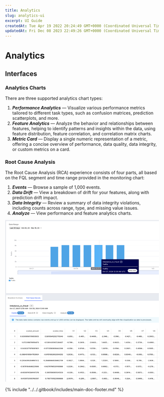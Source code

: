 ```yaml
---
title: Analytics
slug: analytics-ui
excerpt: UI Guide
createdAt: Tue Apr 19 2022 20:24:49 GMT+0000 (Coordinated Universal Time)
updatedAt: Fri Dec 08 2023 22:49:26 GMT+0000 (Coordinated Universal Time)
---
```


# Analytics

## Interfaces

### Analytics Charts

There are three supported analytics chart types:

1. _**Performance Analytics**_ — Visualize various performance metrics tailored to different task types, such as confusion matrices, prediction scatterplots, and more.
2. _**Feature Analytics**_ — Analyze the behavior and relationships between features, helping to identify patterns and insights within the data, using feature distribution, feature correlation, and correlation matrix charts.
3. _**Metric Card**_ — Display a single numeric representation of a metric, offering a concise overview of performance, data quality, data integrity, or custom metrics on a card.

### Root Cause Analysis

The Root Cause Analysis (RCA) experience consists of four parts, all based on the FQL segment and time range provided in the monitoring chart:

1. _**Events**_ — Browse a sample of 1,000 events.
2. _**Data Drift**_ — View a breakdown of drift for your features, along with prediction drift impact.
3. _**Data Integrity**_ — Review a summary of data integrity violations, including counts across range, type, and missing value issues.
4. _**Analyze**_ — View performance and feature analytics charts.

![Root Cause Analyze Experience](../../.gitbook/assets/root-cause-analysis-analyze.png)

{% include "../../.gitbook/includes/main-doc-footer.md" %}

